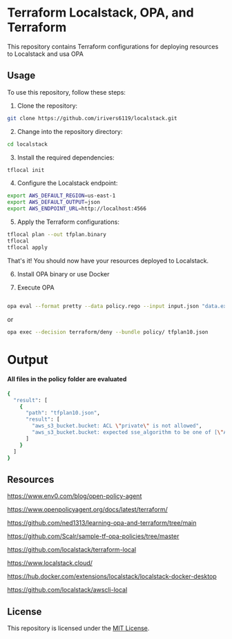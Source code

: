 # Terraform Localstack, OPA, and Terraform

This repository contains Terraform configurations for deploying resources to Localstack and usa OPA

## Usage

To use this repository, follow these steps:

1. Clone the repository:

  ```bash
  git clone https://github.com/irivers6119/localstack.git
  ```

2. Change into the repository directory:

  ```bash
  cd localstack
  ```

3. Install the required dependencies:

  ```bash
  tflocal init
  ```

4. Configure the Localstack endpoint:

  ```bash
  export AWS_DEFAULT_REGION=us-east-1
  export AWS_DEFAULT_OUTPUT=json
  export AWS_ENDPOINT_URL=http://localhost:4566
  ```

5. Apply the Terraform configurations:

  ```bash
  tflocal plan --out tfplan.binary
  tflocal 
  tflocal apply
  ```

That's it! You should now have your resources deployed to Localstack.

6. Install OPA binary or use Docker

7. Execute OPA

```bash

opa eval --format pretty --data policy.rego --input input.json "data.example.allow"
```
or

```bash
opa exec --decision terraform/deny --bundle policy/ tfplan10.json
```

# Output

#### All files in the policy folder are evaluated

```bash
{
  "result": [
    {
      "path": "tfplan10.json",
      "result": [
        "aws_s3_bucket.bucket: ACL \"private\" is not allowed",
        "aws_s3_bucket.bucket: expected sse_algorithm to be one of [\"AES256\"]"
      ]
    }
  ]
}
```


## Resources

https://www.env0.com/blog/open-policy-agent

https://www.openpolicyagent.org/docs/latest/terraform/

https://github.com/ned1313/learning-opa-and-terraform/tree/main

https://github.com/Scalr/sample-tf-opa-policies/tree/master

https://github.com/localstack/terraform-local

https://www.localstack.cloud/

https://hub.docker.com/extensions/localstack/localstack-docker-desktop

https://github.com/localstack/awscli-local


## License

This repository is licensed under the [MIT License](LICENSE).

